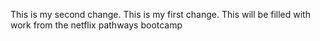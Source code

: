 This is my second change.
This is my first change.
This will be filled with work from the netflix pathways bootcamp
